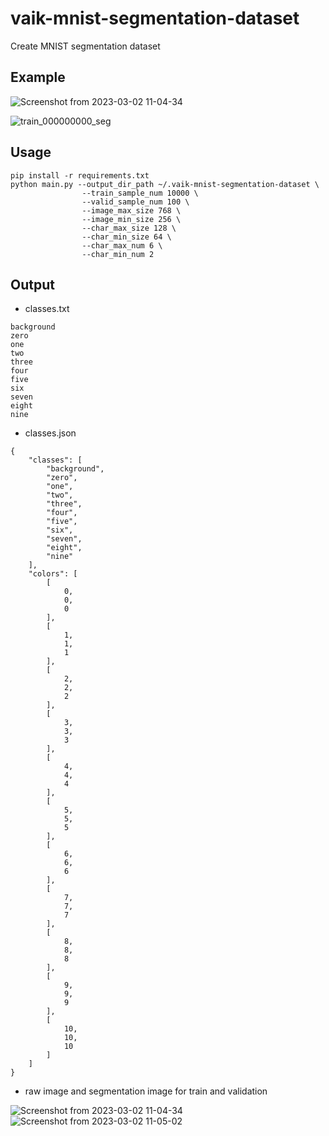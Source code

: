 # vaik-mnist-segmentation-dataset

Create MNIST segmentation dataset

## Example

![Screenshot from 2023-03-02 11-04-34](https://user-images.githubusercontent.com/116471878/222312171-00fbcad5-a5a0-48d7-82e5-aae7059314d6.png)

![train_000000000_seg](https://user-images.githubusercontent.com/116471878/222312254-aa393fc7-f5c5-4c2f-953e-ba1cf15b757d.png)

## Usage

```shell
pip install -r requirements.txt
python main.py --output_dir_path ~/.vaik-mnist-segmentation-dataset \
                --train_sample_num 10000 \
                --valid_sample_num 100 \
                --image_max_size 768 \
                --image_min_size 256 \
                --char_max_size 128 \
                --char_min_size 64 \
                --char_max_num 6 \
                --char_min_num 2
```

## Output
- classes.txt

```text
background
zero
one
two
three
four
five
six
seven
eight
nine
```

- classes.json

```text
{
    "classes": [
        "background",
        "zero",
        "one",
        "two",
        "three",
        "four",
        "five",
        "six",
        "seven",
        "eight",
        "nine"
    ],
    "colors": [
        [
            0,
            0,
            0
        ],
        [
            1,
            1,
            1
        ],
        [
            2,
            2,
            2
        ],
        [
            3,
            3,
            3
        ],
        [
            4,
            4,
            4
        ],
        [
            5,
            5,
            5
        ],
        [
            6,
            6,
            6
        ],
        [
            7,
            7,
            7
        ],
        [
            8,
            8,
            8
        ],
        [
            9,
            9,
            9
        ],
        [
            10,
            10,
            10
        ]
    ]
}
```

- raw image and segmentation image for train and validation

![Screenshot from 2023-03-02 11-04-34](https://user-images.githubusercontent.com/116471878/222312171-00fbcad5-a5a0-48d7-82e5-aae7059314d6.png)
![Screenshot from 2023-03-02 11-05-02](https://user-images.githubusercontent.com/116471878/222312213-fe8ae23f-1da7-4b9a-957d-c807be4fa620.png)
